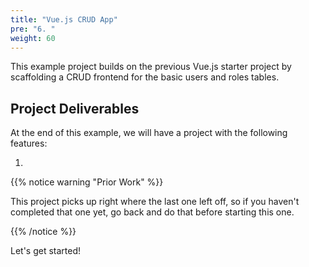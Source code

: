 ```yaml
---
title: "Vue.js CRUD App"
pre: "6. "
weight: 60
---
```


This example project builds on the previous Vue.js starter project by scaffolding a CRUD frontend for the basic users and roles tables.

## Project Deliverables

At the end of this example, we will have a project with the following features:

1. 

{{% notice warning "Prior Work" %}}

This project picks up right where the last one left off, so if you haven't completed that one yet, go back and do that before starting this one.

{{% /notice %}}

Let's get started!